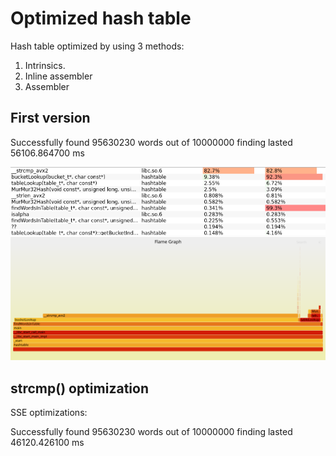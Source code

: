 # Optimized hash table

Hash table optimized by using 3 methods:
1. Intrinsics.
2. Inline assembler
3. Assembler

## First version

Successfully found 95630230 words out of 10000000
finding lasted 56106.864700 ms

![v1 list](docs/v1_list.png)
![v1 graph](docs/v1_graph.svg)

## strcmp() optimization

SSE optimizations:

Successfully found 95630230 words out of 10000000
finding lasted 46120.426100 ms
